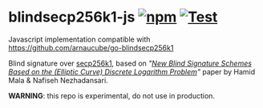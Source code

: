 # blindsecp256k1-js [![npm](https://img.shields.io/npm/v/blindsecp256k1)](https://img.shields.io/npm/v/blindsecp256k1) [![Test](https://github.com/arnaucube/blindsecp256k1-js/workflows/Test/badge.svg)](https://github.com/arnaucube/blindsecp256k1-js/actions?query=workflow%3ATest)

Javascript implementation compatible with https://github.com/arnaucube/go-blindsecp256k1

Blind signature over [secp256k1](https://en.bitcoin.it/wiki/Secp256k1), based on *"[New Blind Signature Schemes Based on the (Elliptic Curve) Discrete Logarithm Problem](https://sci-hub.do/10.1109/ICCKE.2013.6682844)"* paper by Hamid Mala & Nafiseh Nezhadansari.

**WARNING**: this repo is experimental, do not use in production.
